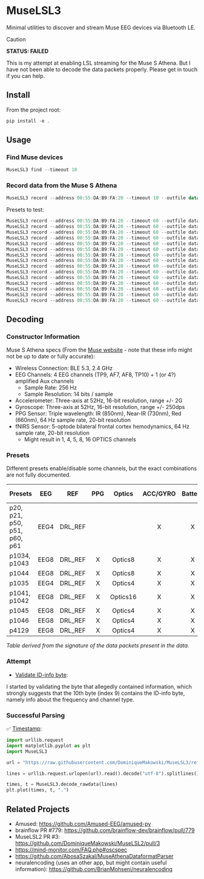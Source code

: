 # MuseLSL3

Minimal utilities to discover and stream Muse EEG devices via Bluetooth LE.

> [!CAUTION]
> **STATUS: FAILED**
> 
> This is my attempt at enabling LSL streaming for the Muse S Athena. But I have not been able to decode the data packets properly. Please get in touch if you can help.

## Install

From the project root:

```powershell
pip install -e .
```

## Usage

### Find Muse devices

```powershell
MuseLSL3 find --timeout 10
```

### Record data from the Muse S Athena

```powershell
MuseLSL3 record --address 00:55:DA:B9:FA:20 --timeout 10 --outfile data.txt --preset p1035
```

Presets to test:

```powershell
MuseLSL3 record --address 00:55:DA:B9:FA:20 --timeout 60 --outfile data_raw/data_p20.txt --preset p20
MuseLSL3 record --address 00:55:DA:B9:FA:20 --timeout 60 --outfile data_raw/data_p21.txt --preset p21
MuseLSL3 record --address 00:55:DA:B9:FA:20 --timeout 60 --outfile data_raw/data_p50.txt --preset p50 
MuseLSL3 record --address 00:55:DA:B9:FA:20 --timeout 60 --outfile data_raw/data_p51.txt --preset p51
MuseLSL3 record --address 00:55:DA:B9:FA:20 --timeout 60 --outfile data_raw/data_p60.txt --preset p60
MuseLSL3 record --address 00:55:DA:B9:FA:20 --timeout 60 --outfile data_raw/data_p61.txt --preset p61
MuseLSL3 record --address 00:55:DA:B9:FA:20 --timeout 60 --outfile data_raw/data_p1034.txt --preset p1034
MuseLSL3 record --address 00:55:DA:B9:FA:20 --timeout 60 --outfile data_raw/data_p1035.txt --preset p1035
MuseLSL3 record --address 00:55:DA:B9:FA:20 --timeout 60 --outfile data_raw/data_p1041.txt --preset p1041
MuseLSL3 record --address 00:55:DA:B9:FA:20 --timeout 60 --outfile data_raw/data_p1042.txt --preset p1042
MuseLSL3 record --address 00:55:DA:B9:FA:20 --timeout 60 --outfile data_raw/data_p1043.txt --preset p1043
MuseLSL3 record --address 00:55:DA:B9:FA:20 --timeout 60 --outfile data_raw/data_p1044.txt --preset p1044
MuseLSL3 record --address 00:55:DA:B9:FA:20 --timeout 60 --outfile data_raw/data_p1045.txt --preset p1045
MuseLSL3 record --address 00:55:DA:B9:FA:20 --timeout 60 --outfile data_raw/data_p1046.txt --preset p1046
MuseLSL3 record --address 00:55:DA:B9:FA:20 --timeout 60 --outfile data_raw/data_p4129.txt --preset p4129
```



## Decoding

### Constructor Information

Muse S Athena specs (From the [Muse website](https://eu.choosemuse.com/products/muse-s-athena) - note that these info might not be up to date or fully accurate):
- Wireless Connection: BLE 5.3, 2.4 GHz
- EEG Channels: 4 EEG channels (TP9, AF7, AF8, TP10) + 1 (or 4?) amplified Aux channels
  - Sample Rate: 256 Hz
  - Sample Resolution: 14 bits / sample
- Accelerometer: Three-axis at 52Hz, 16-bit resolution, range +/- 2G
- Gyroscope: Three-axis at 52Hz, 16-bit resolution, range +/- 250dps
- PPG Sensor: Triple wavelength: IR (850nm), Near-IR (730nm), Red (660nm), 64 Hz sample rate, 20-bit resolution
- fNIRS Sensor: 5-optode bilateral frontal cortex hemodynamics, 64 Hz sample rate, 20-bit resolution
  - Might result in 1, 4, 5, 8, 16 OPTICS channels

### Presets

Different presets enable/disable some channels, but the exact combinations are not fully documented.

| Presets                                 | EEG   | REF     | PPG     | Optics   | ACC/GYRO | Battery | Red LED |
|-----------------------------------------|:-----:|:-------:|:-------:|:--------:|:--------:|:-------:|:--------|
| p20, p21, p50, p51, p60, p61            | EEG4  | DRL_REF |         |          |    X     |    X    |   off   |
| p1034, p1043                            | EEG8  | DRL_REF |    X    | Optics8  |    X     |    X    | bright  |
| p1044                                   | EEG8  | DRL_REF |    X    | Optics8  |    X     |    X    |  dim    |
| p1035                                   | EEG4  | DRL_REF |    X    | Optics4  |    X     |    X    |  dim    |
| p1041, p1042                            | EEG8  | DRL_REF |    X    | Optics16 |    X     |    X    | bright  |
| p1045                                   | EEG8  | DRL_REF |    X    | Optics4  |    X     |    X    |  dim    |
| p1046                                   | EEG8  | DRL_REF |    X    | Optics4  |    X     |    X    |   —     |
| p4129                                   | EEG8  | DRL_REF |    X    | Optics4  |    X     |    X    |  dim    |

*Table derived from the signature of the data packets present in the data.*

### Attempt 

- [Validate ID-info byte](./decoding_attempts/validate_IDByte.py):

I started by validating the byte that allegedly contained information, which strongly suggests that the 10th byte (index 9) contains the ID-info byte, namely info about the frequency and channel type.


### Successful Parsing

✅ [Timestamp](./decoding_attempts/validate_Timestamp.py):

```python
import urllib.request
import matplotlib.pyplot as plt
import MuseLSL3

url = "https://raw.githubusercontent.com/DominiqueMakowski/MuseLSL3/refs/heads/main/decoding_attempts/data_raw/data_p1034.txt"

lines = urllib.request.urlopen(url).read().decode("utf-8").splitlines()

times, t = MuseLSL3.decode_rawdata(lines)
plt.plot(times, t, ".")
```

## Related Projects

- Amused: https://github.com/Amused-EEG/amused-py
- brainflow PR #779: https://github.com/brainflow-dev/brainflow/pull/779
- MuseLSL2 PR #3: https://github.com/DominiqueMakowski/MuseLSL2/pull/3
- https://mind-monitor.com/FAQ.php#oscspec
- https://github.com/AbosaSzakal/MuseAthenaDataformatParser
- neuralencoding (uses an other app, but might contain useful information): https://github.com/BrianMohseni/neuralencoding
